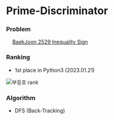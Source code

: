# Prime-Discriminator
### Problem
<img src="https://d2gd6pc034wcta.cloudfront.net/tier/10.svg" width="13pt"> [BaekJoon 2529 Inequality Sign](https://www.acmicpc.net/problem/2529)

### Ranking

- 1st place in Python3 (2023.01.21)

![부등호 rank](https://user-images.githubusercontent.com/62281102/213830598-fde8e4a2-cf5c-4b35-85e1-0f3659386176.png)

### Algorithm

- DFS (Back-Tracking)
